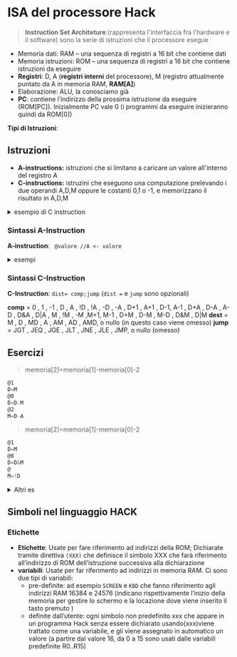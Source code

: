 
# ISA del processore Hack


> **Instruction Set Architeture**:(rappresenta l'interfaccia fra l'hardware e il software) sono la serie di istruzioni che il processore esegue

- Memoria dati: RAM – una sequenza di registri a 16 bit che contiene dati
- Memoria istruzioni: ROM – una sequenza di registri a 16 bit che contiene istruzioni da eseguire
- **Registri**: D, A (**registri interni** del processore), M (registro attualmente puntato da A in memoria RAM, **RAM[A]**) 
- Elaborazione: ALU, la conosciamo già
- **PC**: contiene l’indirizzo della prossima istruzione da eseguire (ROM[PC]). Inizialmente PC vale 0 (i programmi da eseguire inizieranno quindi da ROM[0])

**Tipi di Istruzioni**:

## Istruzioni

- **A-instructions:** istruzioni che si limitano a caricare un valore all'interno del registro A 
- **C-instructions:** istruzini che eseguono una computazione prelevando i due operandi A,D,M oppure le costanti 0,1 o -1, e memorizzano il risultato in A,D,M

<details>
<summary>
esempio di C instruction
</summary>

- Le computazioni che si possono eseguire sono: 0 , 1 , -1 , D , A , !D , !A , -D , -A , D+1 , A+1 , D-1 , A-1 , D+A , D-A , A-D , D&A , D|A , M , !M , -M , M+1 , M-1 , D+M , D-M , M-D , D&M , D|M
- D e A sono i registri interni, M coincide con RAM[A] 
</details>

### Sintassi A-Instruction

**A-instruction**: ` @valore //A <- valore`

<details>
<summary>
esempi
</summary>

Caricare una costante ( D = value)
```asm
@17 // A = 17
D = A // D = 17
```

Caricare un valore da RAM ( D = RAM[A])
```asm
@17 // A = 17
D = M // D = RAM[17]
```


 Selezionare una locazione ROM ( PC = A )
```asm
@17   // A = 17
0;JMP // mette 17 in PC, la prossima
       // istruzione sara’ ROM[17]
```
</details>

### Sintassi C-Instruction

**C-Instruction**: `dist= comp;jump` (`dist =` e `jump` sono opzionali)

**comp** = 0 , 1 , -1 , D , A , !D , !A , -D , -A , D+1 , A+1 , D-1, A-1 , D+A , D-A , A-D , D&A , D|A , M , !M , -M ,M+1, M-1 , D+M , D-M , M-D , D&M , D|M
**dest** = M , D , MD , A , AM , AD , AMD, o nullo (in questo caso viene omesso)
**jump** = JGT , JEQ , JGE , JLT , JNE , JLE , JMP, o nullo (omesso)


## Esercizi



> memoria[2]=memoria[1]-memoria[0]-2
```asm
@1
D=M
@0
D=D-M
@2
M=D-A
```

> memoria[2]=memoria[1]-memoria[0]-2

```asm
@1
D=M
@0
D=D&M
@
M=!D
```
<details>
<summary>
Altri es
</summary>



> Mettere il valore 1 in tutte le celle di memoria con indirizzo compreso tra RAM[0] e RAM[1] assumendo RAM[1] > RAM[0] > 1

```asm
//essendo che RAM[1]>RAM[0] possiamo scrivere già il primo valore in RAM[0] e possiamo occupare come vogliamo RAM[0] e RAM[1]
(while)
@0
A=M
M=1
@0
MD=M+1
@1
D=M-D
@while
D;JGE
```

> RAM[2] = RAM[1] * (2^RAM[0])  

```asm
//; questo designe supporta RAM[0]=0
//; come prima cosa si scrive RAM[1] in RAM[2]{
@1
D=M
@2
M=D
//; }
(top)
//; decrementa RAM[0] e se è minore di zero va alla fine {
@0
MD=M-1
@end
D;JLE
//; }
//; allora se non è RAM[0] minore di zero fa RAM[2]+=RAM[2] e riparte dal check e decremtnto{
@2
D=M
M=D+M
@top
D;JMP
//;}
(end)
```
> RAM[2] = RAM[1] / RAM[0], RAM[3] = RAM[1] mod RAM[0] 

```asm
//;mettiamo RAM[1] in RAM[3] e settiamo RAM[2]=0
@2
M=0
@1
D=M
@3
M=D
//; checkiamo che RAM[3] sia maggiore di RAM[0] e se è minore andiamo a end
(top)
@end
@3
D=M
@0
D=D-M
@end
D;JLT
// se RAM[3] è maggiore di RAM decrementeiamo RAM[3] di RAM[0] e aggingiamo uno a RAM[2]
@3
M=D
@2
M=M+1
@top
D;JMP
(end)

```

```cpp
//Scrive 50 nel counter
@50
D=A
@counter
M=D
// prende il secondo byte dello schermo e lo scrive in addresss
@SCREEN
D=A+1
@address
M=D
(WHILE)
//il numero serve per attivare solo il 12 bit così facendo scriveremo solo sulla 20° colonna
@8
D=A
// scriviamo il numero in address
@address
A=M
M=D
// incrementiamo l'address
@address
D=M
@32
D=D+A
@address
M=D
// guardiamo se il conuter è ancora maggiore di zero
@counter
MD=M-1
@END
D;JLE

@WHILE
0;JMP
(END)
```

```asm

//mettiamo il numero di volte in una variabile
@50
D=A
@counter
M=D
//indirizzo in cui scrivere
@SCREEN
D=A
@index
M=D
//cosa scrivere
@1
D=A
@towrite
M=D
// fin qui abbiamo inizializzato le variabili

(STARTLOOP)

// facciamo il check se uscire dal loop e e no decrementiamo il contatore
@counter
D=M
@END
D;JLE
@counter
M=M-1
//scriviamo a video
@towrite
D=M
@index
A=M
M=D
//moltiplichiamo per due e se il valore è diverso da vero andiamo alla prossima riga
@towrite
D=M
M=D+M
D=M
@NEXTLINE
D;JNE
//risulato della divisione è minore di 1 allora lo incrementiamo

@1
D=A
@towrite
M=D
@index
M=M+1
(NEXTLINE)

//nuova riga
@32
D=A
@index
M=M+D
@STARTLOOP
0;JMP 
(END)

```
</details>

## Simboli nel linguaggio HACK

### Etichette


- **Etichette**: Usate per fare riferimento ad indirizzi della ROM; Dichiarate tramite direttiva `(XXX)` che definisce il simbolo XXX che farà riferimento all’indirizzo di ROM dell’istruzione successiva alla dichiarazione
- **variabili**: Usate per far riferimento ad indirizzi in memoria RAM. Ci sono due tipi di variabili:
    - pre-definite: ad esempio `SCREEN` e `KBD` che fanno riferimento agli indirizzi RAM 16384 e 24576 (indicano rispettivamente l’inizio della memoria per gestire lo schermo e la locazione dove viene inserito il tasto premuto )
    - definite dall’utente: ogni simbolo non predefinito xxx che appare in un programma Hack senza essere dichiarato usando(xxx)viene trattato come una variabile, e gli viene assegnato in automatico un valore (a partire dal valore 16, da 0 a 15 sono usati dalle variabili predefinite R0..R15)
    
